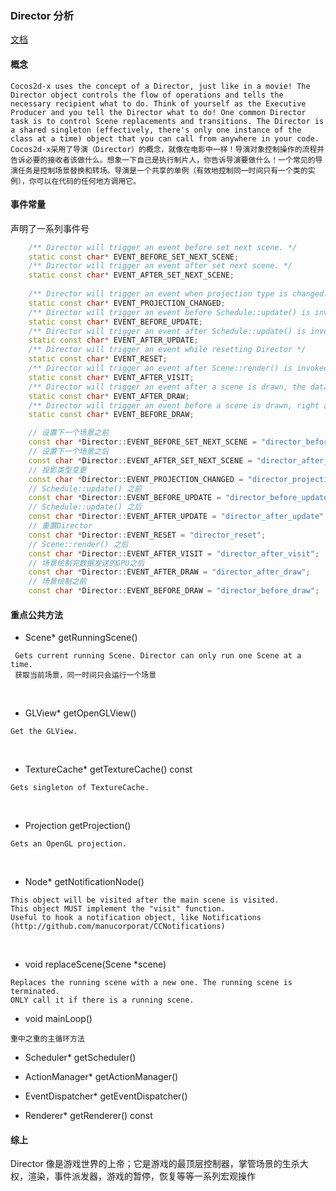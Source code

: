 ### Director 分析

[文档](../cocos-2dx-doc-cn/001%20Basic%20Cocos2d-x%20Concepts/001002%20Director/README.md)

#### 概念
```
Cocos2d-x uses the concept of a Director, just like in a movie! The Director object controls the flow of operations and tells the necessary recipient what to do. Think of yourself as the Executive Producer and you tell the Director what to do! One common Director task is to control Scene replacements and transitions. The Director is a shared singleton (effectively, there's only one instance of the class at a time) object that you can call from anywhere in your code.
Cocos2d-x采用了导演（Director）的概念，就像在电影中一样！导演对象控制操作的流程并告诉必要的接收者该做什么。想象一下自己是执行制片人，你告诉导演要做什么！一个常见的导演任务是控制场景替换和转场。导演是一个共享的单例（有效地控制同一时间只有一个类的实例），你可以在代码的任何地方调用它。
```

#### 事件常量
声明了一系列事件号 <br>
``` cpp 
    /** Director will trigger an event before set next scene. */
    static const char* EVENT_BEFORE_SET_NEXT_SCENE;
    /** Director will trigger an event after set next scene. */
    static const char* EVENT_AFTER_SET_NEXT_SCENE;
    
    /** Director will trigger an event when projection type is changed. */
    static const char* EVENT_PROJECTION_CHANGED;
    /** Director will trigger an event before Schedule::update() is invoked. */
    static const char* EVENT_BEFORE_UPDATE;
    /** Director will trigger an event after Schedule::update() is invoked. */
    static const char* EVENT_AFTER_UPDATE;
    /** Director will trigger an event while resetting Director */
    static const char* EVENT_RESET;
    /** Director will trigger an event after Scene::render() is invoked. */
    static const char* EVENT_AFTER_VISIT;
    /** Director will trigger an event after a scene is drawn, the data is sent to GPU. */
    static const char* EVENT_AFTER_DRAW;
    /** Director will trigger an event before a scene is drawn, right after clear. */
    static const char* EVENT_BEFORE_DRAW;
```
``` cpp 
    // 设置下一个场景之前
    const char *Director::EVENT_BEFORE_SET_NEXT_SCENE = "director_before_set_next_scene";
    // 设置下一个场景之后
    const char *Director::EVENT_AFTER_SET_NEXT_SCENE = "director_after_set_next_scene";
    // 投影类型变更
    const char *Director::EVENT_PROJECTION_CHANGED = "director_projection_changed";
    // Schedule::update() 之前
    const char *Director::EVENT_BEFORE_UPDATE = "director_before_update";
    // Schedule::update() 之后
    const char *Director::EVENT_AFTER_UPDATE = "director_after_update";
    // 重置Director
    const char *Director::EVENT_RESET = "director_reset";
    // Scene::render() 之后
    const char *Director::EVENT_AFTER_VISIT = "director_after_visit";
    // 场景绘制完数据发送的GPU之后
    const char *Director::EVENT_AFTER_DRAW = "director_after_draw";
    // 场景绘制之前
    const char *Director::EVENT_BEFORE_DRAW = "director_before_draw";
```

#### 重点公共方法
- Scene* getRunningScene()
```
 Gets current running Scene. Director can only run one Scene at a time.
 获取当前场景，同一时间只会运行一个场景
```
<br>

- GLView* getOpenGLView()
```
Get the GLView.
```
<br>

-  TextureCache* getTextureCache() const
```
Gets singleton of TextureCache.
```
<br>

- Projection getProjection()
```
Gets an OpenGL projection.
```
<br>

- Node* getNotificationNode()
```
This object will be visited after the main scene is visited.
This object MUST implement the "visit" function.
Useful to hook a notification object, like Notifications (http://github.com/manucorporat/CCNotifications)
```
<br>

- void replaceScene(Scene *scene)
```
Replaces the running scene with a new one. The running scene is terminated.
ONLY call it if there is a running scene.
```

- void mainLoop()
```
重中之重的主循环方法
```

- Scheduler* getScheduler()

- ActionManager* getActionManager()

- EventDispatcher* getEventDispatcher()

- Renderer* getRenderer() const

#### 综上
Director 像是游戏世界的上帝；它是游戏的最顶层控制器，掌管场景的生杀大权，渲染，事件派发器，游戏的暂停，恢复等等一系列宏观操作